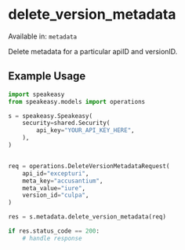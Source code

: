 # delete_version_metadata
Available in: `metadata`

Delete metadata for a particular apiID and versionID.

## Example Usage
```python
import speakeasy
from speakeasy.models import operations

s = speakeasy.Speakeasy(
    security=shared.Security(
        api_key="YOUR_API_KEY_HERE",
    ),
)


req = operations.DeleteVersionMetadataRequest(
    api_id="excepturi",
    meta_key="accusantium",
    meta_value="iure",
    version_id="culpa",
)

res = s.metadata.delete_version_metadata(req)

if res.status_code == 200:
    # handle response
```
